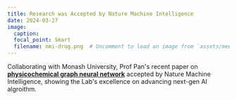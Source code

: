 ```yaml
---
title: Research was Accepted by Nature Machine Intelligence
date: 2024-03-27
image:
  caption: 
  focal_point: Smart
  filename: nmi-drug.png  # Uncomment to load an image from `assets/media/` instead.
---
```


Collaborating with Monash University, Prof Pan's recent paper on [**physicochemical graph neural network**](../publication/nmi-24-koh/) accepted by Nature Machine Intelligence, showing the Lab's excellence on advancing next-gen AI algroithm. 

<!--more-->
